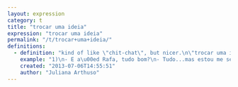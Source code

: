 ```yaml
---
layout: expression
category: t
title: "trocar uma ideia"
expression: "trocar uma ideia"
permalink: "/t/trocar+uma+ideia/"
definitions:
  - definition: "kind of like \"chit-chat\", but nicer.\n\"trocar uma ideia\" - to exchange some ideas with someone, about anything you feel like.\nGenerally the conversation is about deep questions of \"life, the universe and everything\". However, \"trocar uma ideia\" can also be a nice way to get to know someone, like when you discuss about musical preferences, and things like that.\nIt works better when one or both of the speakers are drunk."
    example: "1)\n- E a\u00ed Rafa, tudo bom?\n- Tudo...mas estou me sentindo meio triste hoje.\n- Tudo bem, senta aqui, vamos \"trocar uma ideia\"!\n\n2) \n- Vamos pra um barzinho hoje?\n- Opa, claro que sim! T\u00f4 querendo mesmo trocar uma ideias com algu\u00e9m!\n- Ent\u00e3o vambora!"
    created: "2013-07-06T14:55:51"
    author: "Juliana Arthuso"
---
```

